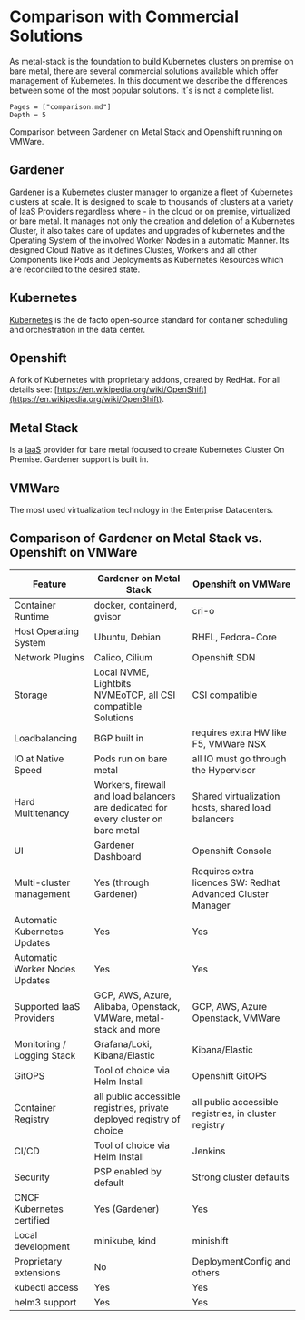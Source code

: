# Comparison with Commercial Solutions

As metal-stack is the foundation to build Kubernetes clusters on premise on bare metal, there are several commercial solutions available which offer management of Kubernetes.
In this document we describe the differences between some of the most popular solutions. It´s is not a complete list.

```@contents
Pages = ["comparison.md"]
Depth = 5
```

Comparison between Gardener on Metal Stack and Openshift running on VMWare.

## Gardener

[Gardener](https://gardener.cloud) is a Kubernetes cluster manager to organize a fleet of Kubernetes clusters at scale. It is designed to scale to thousands of clusters at a variety of IaaS Providers regardless where - in the cloud or on premise, virtualized or bare metal.
It manages not only the creation and deletion of a Kubernetes Cluster, it also takes care of updates and upgrades of kubernetes and the Operating System of the involved Worker Nodes in a automatic Manner. Its designed Cloud Native as it defines Clustes, Workers and all other Components like Pods and Deployments as Kubernetes Resources which are reconciled to the desired state.

## Kubernetes

[Kubernetes](https://kubernetes.io) is the de facto open-source standard for container scheduling and orchestration in the data center.

## Openshift

A fork of Kubernetes with proprietary addons, created by RedHat. For all details see: [https://en.wikipedia.org/wiki/OpenShift](https://en.wikipedia.org/wiki/OpenShift).

## Metal Stack

Is a [IaaS](https://en.wikipedia.org/wiki/Infrastructure_as_a_service) provider for bare metal focused to create Kubernetes Cluster On Premise. Gardener support is built in.

## VMWare

The most used virtualization technology in the Enterprise Datacenters.

## Comparison of Gardener on Metal Stack vs. Openshift on VMWare

| Feature                        | Gardener on Metal Stack                                                            | Openshift on VMWare                                         |
|--------------------------------|------------------------------------------------------------------------------------|-------------------------------------------------------------|
| Container Runtime              | docker, containerd, gvisor                                                         | cri-o                                                       |
| Host Operating System          | Ubuntu, Debian                                                                     | RHEL, Fedora-Core                                           |
| Network Plugins                | Calico, Cilium                                                                     | Openshift SDN                                               |
| Storage                        | Local NVME, Lightbits NVMEoTCP, all CSI compatible Solutions                       | CSI compatible                                              |
| Loadbalancing                  | BGP built in                                                                       | requires extra HW like F5, VMWare NSX                       |
| IO at Native Speed             | Pods run on bare metal                                                             | all IO must go through the Hypervisor                       |
| Hard Multitenancy              | Workers, firewall and load balancers are dedicated for every cluster on bare metal | Shared virtualization hosts, shared load balancers          |
| UI                             | Gardener Dashboard                                                                 | Openshift Console                                           |
| Multi-cluster management       | Yes (through Gardener)                                                             | Requires extra licences SW: Redhat Advanced Cluster Manager |
| Automatic Kubernetes Updates   | Yes                                                                                | Yes                                                         |
| Automatic Worker Nodes Updates | Yes                                                                                | Yes                                                         |
| Supported IaaS Providers       | GCP, AWS, Azure, Alibaba, Openstack, VMWare, metal-stack and more                  | GCP, AWS, Azure Openstack, VMWare                           |
| Monitoring / Logging Stack     | Grafana/Loki, Kibana/Elastic                                                       | Kibana/Elastic                                              |
| GitOPS                         | Tool of choice via Helm Install                                                    | Openshift GitOPS                                            |
| Container Registry             | all public accessible registries, private deployed registry of choice              | all public accessible registries, in cluster registry       |
| CI/CD                          | Tool of choice via Helm Install                                                    | Jenkins                                                     |
| Security                       | PSP enabled by default                                                             | Strong cluster defaults                                     |
| CNCF Kubernetes certified      | Yes (Gardener)                                                                     | Yes                                                         |
| Local development              | minikube, kind                                                                     | minishift                                                   |
| Proprietary extensions         | No                                                                                 | DeploymentConfig and others                                 |
| kubectl access                 | Yes                                                                                | Yes                                                         |
| helm3 support                  | Yes                                                                                | Yes                                                         |
